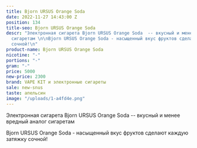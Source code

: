 ```yaml
---
title: Bjorn URSUS Orange Soda
date: 2022-11-27 14:43:00 Z
position: 134
title-seo: Bjorn URSUS Orange Soda
descr: "Электронная сигарета Bjorn URSUS Orange Soda  -- вкусный и менее вредный аналог
  сигаретам \n\nBjorn URSUS Orange Soda - насыщенный вкус фруктов сделают каждую затяжку
  сочной!\n"
product-name: Bjorn URSUS Orange Soda
nicotine: "-"
portions: "-"
gram: "-"
price: 5000
new-price: 2300
brand: VAPE KIT и электронные сигареты
sale: new-snus
taste: апельсин
image: "/uploads/1-a4fd4e.png"
---
```


Электронная сигарета Bjorn URSUS Orange Soda  -- вкусный и менее вредный аналог сигаретам 

Bjorn URSUS Orange Soda - насыщенный вкус фруктов сделают каждую затяжку сочной!

